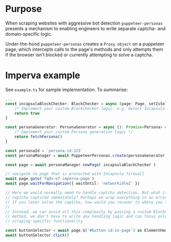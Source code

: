 # Purpose
When scraping websites with aggressive bot detection `puppeteer-personas` presents a mechanism to  enabling engineers to write separate captcha- and domain-specific logic.


Under-the-hood `puppeteer-personas` creates a `Proxy object` on a puppeteer page, which intercepts calls to the page's methods and only attempts them if the browser isn't blocked or currently attempting to solve a captcha.



# Imperva example
See `example.ts` for sample implementation. To summarise:
```Typescript
...
const incapsulaBlockChecker: BlockChecker = async (page: Page, setIsSolvingCaptcha: SetIsSolvingCaptcha) => {
    /* Implement your custom BlockChecker logic. e.g. detect Incapsula IFrame */
    return true
}  

const personaGenerator: PersonaGenerator = async (): Promise<Persona> => {
    /* Implement your custom Persona generation logic */
    return fetchPersona()
} 

const personaId = `persona-id-123`
const personaManager = await PuppeteerPersonas.create(personaGenerator, personaId)

const page = await personaManager.newPage( incapsulaBlockChecker )

// navigate to page that is protected with Incapsula firewall
await page.goto('fqdn-of-imperva-page')
await page.waitForNavigation({ waitUntil: 'networkidle2' })

// Here we would normally need to handle captcha detection. But what if you aren't
// captcha-captured immediately? Perhaps we wrap everything in an error handling block.
// If you later solve the captcha, how would you recover to where you left off?
// 
// Instead, we can avoid all this complexity by passing a custom BlockChecker to the newPage 
// method, we don't have to write any handling logic and can focus only on
// scraping-specific functionality

const buttonSelector = await page.$('#button-id-in-page') as ElementHandle<Element>
await buttonSelector.click()
```